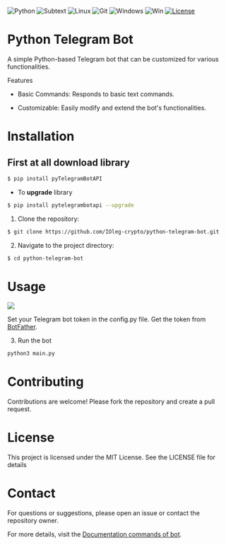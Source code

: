 ![Python](https://img.shields.io/badge/python-%2314354C.svg?style=for-the-badge&logo=python&logoColor=whit)
![Subtext](https://img.shields.io/badge/sublime%20text-%23FF9800.svg?&style=for-the-badge&logo=sublime%20text&logoColor=black)
![Linux](https://img.shields.io/badge/Linux-FCC624?style=for-the-badge&logo=linux&logoColor=black)
![Git](https://img.shields.io/badge/git-%23F05033.svg?style=for-the-badge&logo=git&logoColor=white)
![Windows](https://img.shields.io/badge/github-%23121011.svg?style=for-the-badge&logo=github&logoColor=white)
![Win](https://img.shields.io/badge/Windows-0078D6?style=for-the-badge&logo=windows&logoColor=white")
[![License](https://img.shields.io/badge/License-MIT-yellow.svg)](https://opensource.org/licenses/MIT)

# Python Telegram Bot

A simple Python-based Telegram bot that can be customized for various functionalities.

Features

- Basic Commands: Responds to basic text commands.

- Customizable: Easily modify and extend the bot's functionalities.

# Installation

## First at all download library

```bash
$ pip install pyTelegramBotAPI
```

- To **upgrade** library

```bash
$ pip install pytelegrambotapi --upgrade
```

1. Clone the repository:

```bash
$ git clone https://github.com/IOleg-crypto/python-telegram-bot.git

```

2. Navigate to the project directory:

```bash
$ cd python-telegram-bot
```

# Usage

<img src = "https://miro.medium.com/v2/resize:fit:1000/1*K1_Z6dddJkEdQ4hMyUzHcQ.png">

Set your Telegram bot token in the config.py file. Get the token from [BotFather](https://t.me/BotFather).

3. Run the bot

```bash
python3 main.py
```

# Contributing

Contributions are welcome! Please fork the repository and create a pull request.

# License

This project is licensed under the MIT License. See the LICENSE file for details

# Contact

For questions or suggestions, please open an issue or contact the repository owner.

For more details, visit the [Documentation commands of bot](https://pypi.org/project/pyTelegramBotAPI/#writing-your-first-bot).
